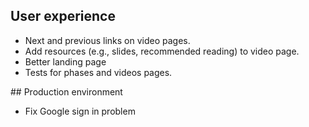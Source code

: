 
## User experience

* Next and previous links on video pages.
* Add resources (e.g., slides, recommended reading) to video page.
* Better landing page
* Tests for phases and videos pages.


## Production environment

* Fix Google sign in problem
